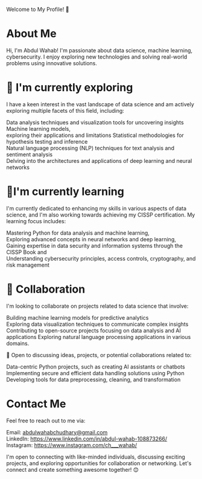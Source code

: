 Welcome to My Profile! 👋
# About Me  
Hi, I'm Abdul Wahab! I'm passionate about  data science, machine learning, cybersecurity. I enjoy exploring new technologies and solving real-world problems using innovative solutions.  

# 👀 I'm currently exploring  
I have a keen interest in the vast landscape of data science and am actively exploring multiple facets of this field, including:  

Data analysis techniques and visualization tools for uncovering insights Machine learning models,  
exploring their applications and limitations Statistical methodologies for hypothesis testing and inference  
Natural language processing (NLP) techniques for text analysis and sentiment analysis   
Delving into the architectures and applications of deep learning and neural networks  

# 🌱I'm currently learning  

I'm currently dedicated to enhancing my skills in various aspects of data science, and I'm also working towards achieving my CISSP certification. My learning focus includes:  

Mastering Python for data analysis and machine learning,  
Exploring advanced concepts in neural networks and deep learning,  
Gaining expertise in data security and information systems through the CISSP Book and  
Understanding cybersecurity principles, access controls, cryptography, and risk management  

# 💞️ Collaboration  
 I'm looking to collaborate on projects related to data science that involve:  

Building machine learning models for predictive analytics  
Exploring data visualization techniques to communicate complex insights  
Contributing to open-source projects focusing on data analysis and AI applications Exploring natural language processing applications in various domains.  


🤝 Open to discussing ideas, projects, or potential collaborations related to:  

Data-centric Python projects, such as creating AI assistants or chatbots  
Implementing secure and efficient data handling solutions using Python  
Developing tools for data preprocessing, cleaning, and transformation  

# Contact Me  
Feel free to reach out to me via:  

Email: abdulwahabchudhary@gmail.com  
LinkedIn: https://www.linkedin.com/in/abdul-wahab-108873266/  
Instagram: https://www.instagram.com/ch___wahab/    

I'm open to connecting with like-minded individuals, discussing exciting projects, and exploring opportunities for collaboration or networking. Let's connect and create something awesome together! 😊

